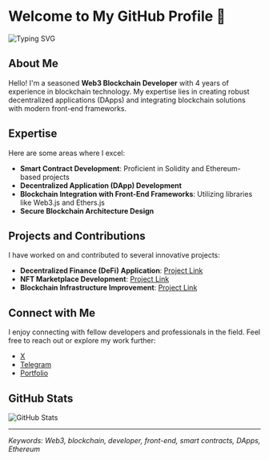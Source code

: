 # Welcome to My GitHub Profile 👋

![Typing SVG](https://readme-typing-svg.herokuapp.com?font=Jetbrains+mono&size=30&duration=3000&color=33FF33&center=true&vCenter=true&width=435&lines=Web3+Blockchain+Developer;Front-End+Development+Enthusiast)

## About Me

Hello! I'm a seasoned **Web3 Blockchain Developer** with 4 years of experience in blockchain technology. My expertise lies in creating robust decentralized applications (DApps) and integrating blockchain solutions with modern front-end frameworks.

## Expertise

Here are some areas where I excel:

- **Smart Contract Development**: Proficient in Solidity and Ethereum-based projects
- **Decentralized Application (DApp) Development**
- **Blockchain Integration with Front-End Frameworks**: Utilizing libraries like Web3.js and Ethers.js
- **Secure Blockchain Architecture Design**

## Projects and Contributions

I have worked on and contributed to several innovative projects:

- **Decentralized Finance (DeFi) Application**: [Project Link](https://github.com/lendon1114/pump.fun-frontend)
- **NFT Marketplace Development**: [Project Link](https://github.com/Lendon-B/LOGARITHM-GAMES-MintNFT)
- **Blockchain Infrastructure Improvement**: [Project Link](https://github.com/Lendon-B/superduck-painter)

## Connect with Me

I enjoy connecting with fellow developers and professionals in the field. Feel free to reach out or explore my work further:

- [X](https://x.com/lendon1114)
- [Telegram](https://t.me/lendon1114)
- [Portfolio](https://lendon-dev-profile.vercel.app)

## GitHub Stats

![GitHub Stats](https://github-profile-summary-cards.vercel.app/api/cards/profile-details?username=Lendon-B&theme=github_dark)

---

*Keywords: Web3, blockchain, developer, front-end, smart contracts, DApps, Ethereum*

